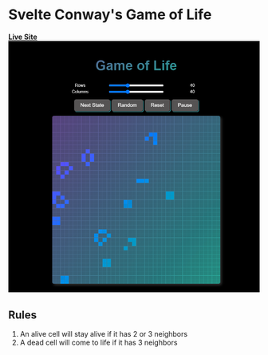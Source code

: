 # Svelte Conway's Game of Life

[**Live Site**](https://marcuses101.github.io/svelte-of-life/)  
<a href="https://marcuses101.github.io/svelte-of-life">
![website screenshot](https://raw.githubusercontent.com/marcuses101/svelte-of-life/main/image.png)
</a>

## Rules

1. An alive cell will stay alive if it has 2 or 3 neighbors
2. A dead cell will come to life if it has 3 neighbors
